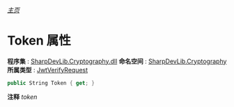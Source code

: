 ###### [主页](./Index.md "主页")
# Token 属性
**程序集** : [SharpDevLib.Cryptography.dll](./SharpDevLib.Cryptography.assembly.md "SharpDevLib.Cryptography.dll")
**命名空间** : [SharpDevLib.Cryptography](./SharpDevLib.Cryptography.namespace.md "SharpDevLib.Cryptography")
**所属类型** : [JwtVerifyRequest](./SharpDevLib.Cryptography.JwtVerifyRequest.md "JwtVerifyRequest")
``` csharp
public String Token { get; }
```
**注释**
*token*

